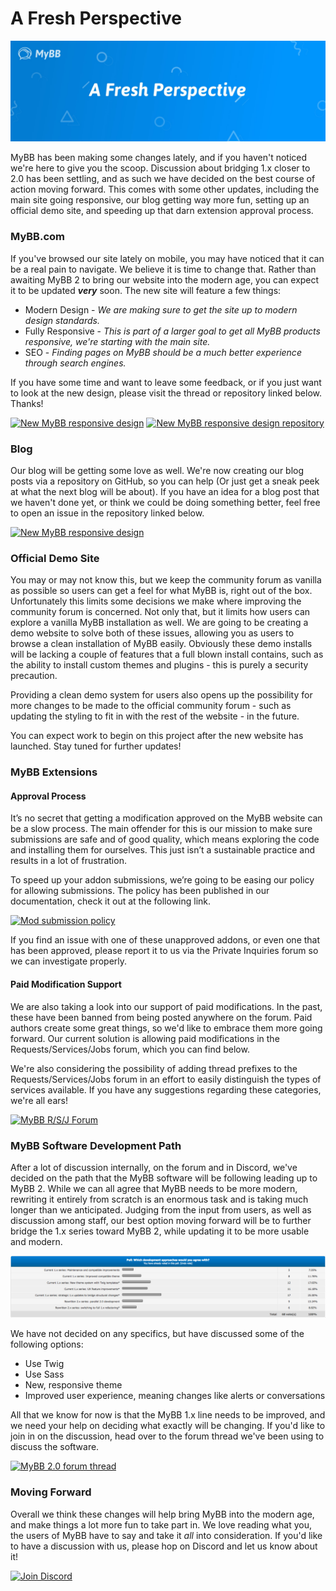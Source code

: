 # A Fresh Perspective

![image](./a-fresh-perspective/head.jpg)

MyBB has been making some changes lately, and if you haven't noticed we're here to give you the scoop. Discussion about bridging 1.x closer to 2.0 has been settling, and as such we have decided on the best course of action moving forward. This comes with some other updates, including the main site going responsive, our blog getting way more fun, setting up an official demo site, and speeding up that darn extension approval process.

### MyBB.com
If you've browsed our site lately on mobile, you may have noticed that it can be a real pain to navigate. We believe it is time to change that. Rather than awaiting MyBB 2 to bring our website into the modern age, you can expect it to be updated **_very_** soon. The new site will feature a few things:
* Modern Design - *We are making sure to get the site up to modern design standards.*
* Fully Responsive - *This is part of a larger goal to get all MyBB products responsive, we're starting with the main site.*
* SEO - *Finding pages on MyBB should be a much better experience through search engines.*

If you have some time and want to leave some feedback, or if you just want to look at the new design, please visit the thread or repository linked below. Thanks!

[![New MyBB responsive design](../resources/visit-thread-white.svg)](https://community.mybb.com/thread-213603-post-1286609.html#pid1286609) [![New MyBB responsive design repository](../resources/github-transparent.svg)](https://github.com/mybb/wip.mybb.com)

### Blog
Our blog will be getting some love as well. We're now creating our blog posts via a repository on GitHub, so you can help (Or just get a sneak peek at what the next blog will be about). If you have an idea for a blog post that we haven't done yet, or think we could be doing something better, feel free to open an issue in the repository linked below.

[![New MyBB responsive design](../resources/github-transparent.svg)](https://github.com/mybb/blog.mybb.com-drafts)

### Official Demo Site
You may or may not know this, but we keep the community forum as vanilla as possible so users can get a feel for what MyBB is, right out of the box. Unfortunately this limits some decisions we make where improving the community forum is concerned. Not only that, but it limits how users can explore a vanilla MyBB installation as well. We are going to be creating a demo website to solve both of these issues, allowing you as users to browse a clean installation of MyBB easily. Obviously these demo installs will be lacking a couple of features that a full blown install contains, such as the ability to install custom themes and plugins - this is purely a security precaution.

Providing a clean demo system for users also opens up the possibility for more changes to be made to the official community forum - such as updating the styling to fit in with the rest of the website - in the future.

You can expect work to begin on this project after the new website has launched. Stay tuned for further updates!

### MyBB Extensions

#### Approval Process
It’s no secret that getting a modification approved on the MyBB website can be a slow process. The main offender for this is our mission to make sure submissions are safe and of good quality, which means exploring the code and installing them for ourselves. This just isn’t a sustainable practice and results in a lot of frustration.

To speed up your addon submissions, we’re going to be easing our policy for allowing submissions. The policy has been published in our documentation, check it out at the following link.

[![Mod submission policy](../resources/docs-transparent.svg)](https://docs.mybb.com/extend/review-process/)

If you find an issue with one of these unapproved addons, or even one that has been approved, please report it to us via the Private Inquiries forum so we can investigate properly.

#### Paid Modification Support
We are also taking a look into our support of paid modifications. In the past, these have been banned from being posted anywhere on the forum. Paid authors create some great things, so we'd like to embrace them more going forward. Our current solution is allowing paid modifications in the Requests/Services/Jobs forum, which you can find below.

We're also considering the possibility of adding thread prefixes to the Requests/Services/Jobs forum in an effort to easily distinguish the types of services available. If you have any suggestions regarding these categories, we're all ears!

[![MyBB R/S/J Forum](../resources/visit-forum-white.svg)](https://community.mybb.com/forum-190.html)

### MyBB Software Development Path
After a lot of discussion internally, on the forum and in Discord, we've decided on the path that the MyBB software will be following leading up to MyBB 2. While we can all agree that MyBB needs to be more modern, rewriting it entirely from scratch is an enormous task and is taking much longer than we anticipated. Judging from the input from users, as well as discussion among staff, our best option moving forward will be to further bridge the 1.x series toward MyBB 2, while updating it to be more usable and modern.

![MyBB Poll results](./a-fresh-perspective/screen.png)

We have not decided on any specifics, but have discussed some of the following options:
* Use Twig
* Use Sass
* New, responsive theme
* Improved user experience, meaning changes like alerts or conversations

All that we know for now is that the MyBB 1.x line needs to be improved, and we need your help on deciding what exactly will be changing. If you'd like to join in on the discussion, head over to the forum thread we've been using to discuss the software.

[![MyBB 2.0 forum thread](../resources/visit-thread-white.svg)](https://community.mybb.com/thread-213361.html)

### Moving Forward
Overall we think these changes will help bring MyBB into the modern age, and make things a lot more fun to take part in. We love reading what you, the users of MyBB have to say and take it *all* into consideration. If you'd like to have a discussion with us, please hop on Discord and let us know about it!

[![Join Discord](../resources/discord.svg)](https://discordapp.com/invite/rX8VpBr)